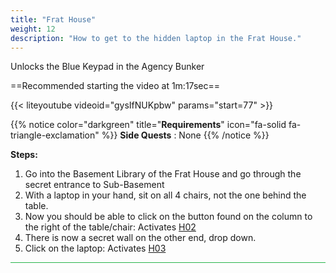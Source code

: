 ```yaml
---
title: "Frat House"
weight: 12
description: "How to get to the hidden laptop in the Frat House."
---
```


Unlocks the Blue Keypad in the Agency Bunker

==Recommended starting the video at 1m:17sec==

{{< liteyoutube videoid="gysIfNUKpbw" params="start=77" >}}

{{% notice color="darkgreen" title="**Requirements**" icon="fa-solid fa-triangle-exclamation"  %}}
**Side Quests** : None
{{% /notice %}}

**Steps:**

1. Go into the Basement Library of the Frat House and go through the secret entrance to Sub-Basement
2. With a laptop in your hand, sit on all 4 chairs, not the one behind the table.
3. Now you should be able to click on the button found on the column to the right of the table/chair: Activates [H02](/casebook/light_panel#h02)
4. There is now a secret wall on the other end, drop down.
5. Click on the laptop: Activates [H03](/casebook/light_panel#h03)

<hr style="background-color: #28b44c" size=8>
